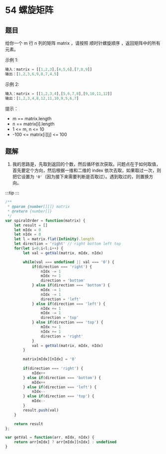 # 54 螺旋矩阵

## 题目
给你一个 m 行 n 列的矩阵 matrix ，请按照 顺时针螺旋顺序 ，返回矩阵中的所有元素。

示例 1:
```javascript
输入：matrix = [[1,2,3],[4,5,6],[7,8,9]]
输出：[1,2,3,6,9,8,7,4,5]
```

示例 2:
```javascript
输入：matrix = [[1,2,3,4],[5,6,7,8],[9,10,11,12]]
输出：[1,2,3,4,8,12,11,10,9,5,6,7]
```

提示：
- m == matrix.length
- n == matrix[i].length
- 1 <= m, n <= 10
- -100 <= matrix[i][j] <= 100


## 题解
1. 我的思路是，先取到返回的个数，然后循环依次获取。问题点在于如何取值，首先要定个方向，然后根据一维和二维的 index 依次去取，如果取过一次，则把它设置为 `'0'`（因为接下来需要判断是否取过）。遇到取过的，则置换方向。

:::tip
<runtime :list="[52, 93.70, 40.8, 82.39]"  />
:::

```javascript
/**
 * @param {number[][]} matrix
 * @return {number[]}
 */
var spiralOrder = function(matrix) {
    let result = []
    let mIdx = 0
    let nIdx = 0
    let l = matrix.flat(Infinity).length
    let direction = 'right' // right bottom left top
    for(let i=0;i<l;i++) {
        let val = getVal(matrix, mIdx, nIdx)

        while(val === undefined || val === '0') {
            if(direction === 'right') {
                nIdx -= 1
                mIdx += 1
                direction = 'bottom'
            } else if(direction === 'bottom') {
                mIdx -= 1
                nIdx -= 1
                direction = 'left'
            } else if(direction === 'left') {
                nIdx += 1
                mIdx -= 1
                direction = 'top'
            } else if(direction === 'top') {
                mIdx += 1
                nIdx += 1
                direction = 'right'
            }
            val = getVal(matrix, mIdx, nIdx)
        }

        matrix[mIdx][nIdx] = '0'
        
        if(direction === 'right') {
            nIdx++
        } else if(direction === 'bottom') {
            mIdx++
        } else if(direction === 'left') {
            nIdx--
        } else if(direction === 'top') {
            mIdx--
        }
        result.push(val)
    }

    return result
};

var getVal = function(arr, mIdx, nIdx) {
    return arr[mIdx] ? arr[mIdx][nIdx] : undefined
}
```